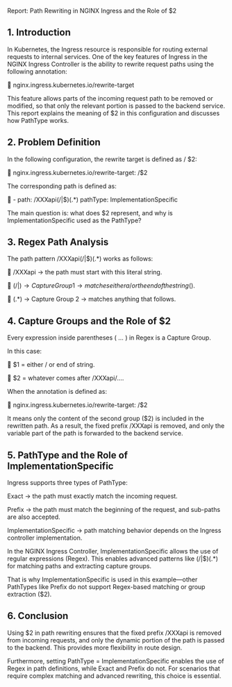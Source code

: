 Report: Path Rewriting in NGINX Ingress and the Role of $2

## 1. Introduction

In Kubernetes, the Ingress resource is responsible for routing external requests to internal services. One of the key features of Ingress in the NGINX Ingress Controller is the ability to rewrite request paths using the following annotation:

🧩 nginx.ingress.kubernetes.io/rewrite-target 

This feature allows parts of the incoming request path to be removed or modified, so that only the relevant portion is passed to the backend service. This report explains the meaning of $2 in this configuration and discusses how PathType works.

## 2. Problem Definition

In the following configuration, the rewrite target is defined as / $2:

🧩 nginx.ingress.kubernetes.io/rewrite-target: /$2 

The corresponding path is defined as:

🧩 - path: /XXXapi(/|$)(.*) pathType: ImplementationSpecific 

The main question is: what does $2 represent, and why is ImplementationSpecific used as the PathType?

## 3. Regex Path Analysis

The path pattern /XXXapi(/|$)(.*) works as follows:

🔹 /XXXapi → the path must start with this literal string.

🔹 (/|$) → Capture Group 1 → matches either a / or the end of the string ($).

🔹 (.*) → Capture Group 2 → matches anything that follows.

## 4. Capture Groups and the Role of $2

Every expression inside parentheses ( … ) in Regex is a Capture Group.

In this case:

🔹 $1 = either / or end of string.

🔹 $2 = whatever comes after /XXXapi/....

When the annotation is defined as:

🧩 nginx.ingress.kubernetes.io/rewrite-target: /$2 

It means only the content of the second group ($2) is included in the rewritten path. As a result, the fixed prefix /XXXapi is removed, and only the variable part of the path is forwarded to the backend service.


## 5. PathType and the Role of ImplementationSpecific

Ingress supports three types of PathType:

Exact → the path must exactly match the incoming request.

Prefix → the path must match the beginning of the request, and sub-paths are also accepted.

ImplementationSpecific → path matching behavior depends on the Ingress controller implementation.

In the NGINX Ingress Controller, ImplementationSpecific allows the use of regular expressions (Regex). This enables advanced patterns like (/|$)(.*) for matching paths and extracting capture groups.

That is why ImplementationSpecific is used in this example—other PathTypes like Prefix do not support Regex-based matching or group extraction ($2).

## 6. Conclusion

Using $2 in path rewriting ensures that the fixed prefix /XXXapi is removed from incoming requests, and only the dynamic portion of the path is passed to the backend. This provides more flexibility in route design.

Furthermore, setting PathType = ImplementationSpecific enables the use of Regex in path definitions, while Exact and Prefix do not. For scenarios that require complex matching and advanced rewriting, this choice is essential.

